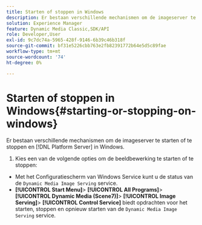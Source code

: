 ```yaml
---
title: Starten of stoppen in Windows
description: Er bestaan verschillende mechanismen om de imageserver te starten of te stoppen en [!DNL Platform Server] in Windows
solution: Experience Manager
feature: Dynamic Media Classic,SDK/API
role: Developer,User
exl-id: 9c7dc74a-5965-428f-9146-6b39c46b318f
source-git-commit: bf31e5226cbb763e2fb82391772b64e5d5c89fae
workflow-type: tm+mt
source-wordcount: '74'
ht-degree: 0%

---
```


# Starten of stoppen in Windows{#starting-or-stopping-on-windows}

Er bestaan verschillende mechanismen om de imageserver te starten of te stoppen en [!DNL Platform Server] in Windows.

1. Kies een van de volgende opties om de beeldbewerking te starten of te stoppen:

* Met het Configuratiescherm van Windows Service kunt u de status van de `Dynamic Media Image Serving` service.
* **[!UICONTROL Start Menu]**> **[!UICONTROL All Programs]**> **[!UICONTROL Dynamic Media (Scene7)]**> **[!UICONTROL Image Serving]**> **[!UICONTROL Control Service]** biedt opdrachten voor het starten, stoppen en opnieuw starten van de `Dynamic Media Image Serving` service.

